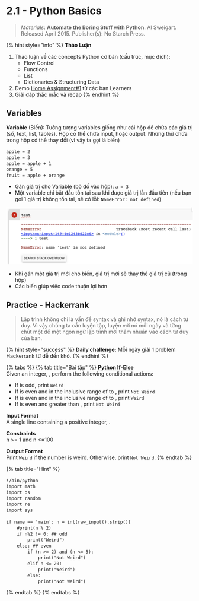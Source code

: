 # 2.1 - Python Basics

> _Materials_: **Automate the Boring Stuff with Python**. Al Sweigart. Released April 2015. Publisher\(s\): No Starch Press.

{% hint style="info" %}
**Thảo Luận** 

1. Thảo luận về các concepts Python cơ bản \(cấu trúc, mục đích\):
   * Flow Control
   * Functions
   * List
   * Dictionaries & Structuring Data
2. Demo [Home Assignment\#1](../1-data-strategy-and-metrics/1.4-home-assignment.md) từ các bạn Learners
3. Giải đáp thắc mắc và recap
{% endhint %}

## Variables

**Variable** \(Biến\): Tưởng tượng variables giống như cái hộp để chứa các giá trị \(số, text, list, tables\). Hộp có thể chứa input, hoặc output. Những thứ chứa trong hộp có thể thay đổi \(vì vậy ta gọi là biến\)

```text
apple = 2
apple = 3 
apple = apple + 1
orange = 5
fruit = apple + orange
```

* Gán giá trị cho Variable \(bỏ đồ vào hộp\): `a = 3`
* Một variable chỉ bắt đầu tồn tại sau khi được giá trị lần đầu tiên \(nếu bạn gọi 1 giá trị không tồn tại, sẽ có lỗi: `NameError: not defined`\)

![](../../.gitbook/assets/image%20%28137%29.png)

* Khi gán một giá trị mới cho biến, giá trị mới sẽ thay thế giá trị cũ \(trong hộp\)
* Các biến giúp việc code thuận lợi hơn

## Practice - Hackerrank 

> Lập trình không chỉ là vấn đề syntax và ghi nhớ syntax, nó là cách tư duy. Vì vậy chúng ta cần luyện tập, luyện với nó mỗi ngày và từng chút một để một ngôn ngữ lập trình mới thấm nhuần vào cách tư duy của bạn.

{% hint style="success" %}
**Daily challenge:** Mỗi ngày giải 1 problem Hackerrank từ dễ đến khó.
{% endhint %}

{% tabs %}
{% tab title="Bài tập" %}
[**Python If-Else**](https://www.hackerrank.com/challenges/py-if-else/problem)  
Given an integer, , perform the following conditional actions:

* If  is odd, print `Weird`
* If  is even and in the inclusive range of  to , print `Not Weird`
* If  is even and in the inclusive range of  to , print `Weird`
* If  is even and greater than , print `Not Weird`

**Input Format**  
A single line containing a positive integer, .

**Constraints**  
n &gt;= 1 and n &lt;=100

**Output Format**  
Print `Weird` if the number is weird. Otherwise, print `Not Weird`.
{% endtab %}

{% tab title="Hint" %}


```text
!/bin/python
import math 
import os 
import random 
import re 
import sys

if name == 'main': n = int(raw_input().strip())
    #print(n % 2)
    if n%2 != 0: ## odd
        print("Weird")
    else: ## even
        if (n >= 2) and (n <= 5):
            print("Not Weird")
        elif n <= 20:
            print("Weird")
        else:
            print("Not Weird")
```
{% endtab %}
{% endtabs %}

